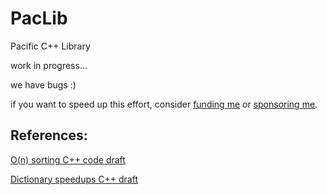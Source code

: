 # PacLib
Pacific C++ Library

work in progress...

we have bugs :)

if you want to speed up this effort, consider [funding me](https://www.gofundme.com/f/help-peter-write-amazing-and-speedy-c-plus-plus-library) or [sponsoring me](https://github.com/sponsors/peta78).

## References:

[O(n) sorting C++ code draft](https://github.com/peta78/Sorting)

[Dictionary speedups C++ draft](https://github.com/peta78/Dictionary-performance-on-various-languages)
